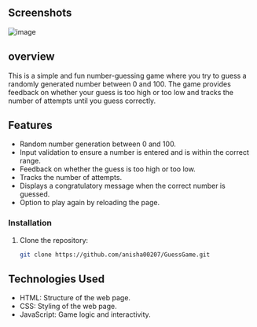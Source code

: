 ## Screenshots

![image](https://github.com/anisha00207/GuessGame/assets/90251007/2880f843-d961-4787-a212-d77f7448b8ca)

## overview

This is a simple and fun number-guessing game where you try to guess a randomly generated number between 0 and 100. The game provides feedback on whether your guess is too high or too low and tracks the number of attempts until you guess correctly.


## Features
- Random number generation between 0 and 100.
- Input validation to ensure a number is entered and is within the correct range.
- Feedback on whether the guess is too high or too low.
- Tracks the number of attempts.
- Displays a congratulatory message when the correct number is guessed.
- Option to play again by reloading the page.


### Installation
1. Clone the repository:
    ```bash
    git clone https://github.com/anisha00207/GuessGame.git
    ```

## Technologies Used
- HTML: Structure of the web page.
- CSS: Styling of the web page.
- JavaScript: Game logic and interactivity.




